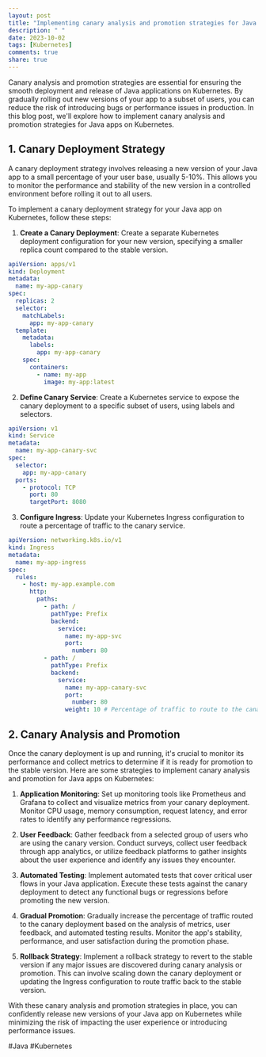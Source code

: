 ```yaml
---
layout: post
title: "Implementing canary analysis and promotion strategies for Java apps on Kubernetes"
description: " "
date: 2023-10-02
tags: [Kubernetes]
comments: true
share: true
---
```


Canary analysis and promotion strategies are essential for ensuring the smooth deployment and release of Java applications on Kubernetes. By gradually rolling out new versions of your app to a subset of users, you can reduce the risk of introducing bugs or performance issues in production. In this blog post, we'll explore how to implement canary analysis and promotion strategies for Java apps on Kubernetes.

## 1. Canary Deployment Strategy

A canary deployment strategy involves releasing a new version of your Java app to a small percentage of your user base, usually 5-10%. This allows you to monitor the performance and stability of the new version in a controlled environment before rolling it out to all users.

To implement a canary deployment strategy for your Java app on Kubernetes, follow these steps:

1. **Create a Canary Deployment**: Create a separate Kubernetes deployment configuration for your new version, specifying a smaller replica count compared to the stable version.
```yaml
apiVersion: apps/v1
kind: Deployment
metadata:
  name: my-app-canary
spec:
  replicas: 2
  selector:
    matchLabels:
      app: my-app-canary
  template:
    metadata:
      labels:
        app: my-app-canary
    spec:
      containers:
        - name: my-app
          image: my-app:latest
```
2. **Define Canary Service**: Create a Kubernetes service to expose the canary deployment to a specific subset of users, using labels and selectors.
```yaml
apiVersion: v1
kind: Service
metadata:
  name: my-app-canary-svc
spec:
  selector:
    app: my-app-canary
  ports:
    - protocol: TCP
      port: 80
      targetPort: 8080
```
3. **Configure Ingress**: Update your Kubernetes Ingress configuration to route a percentage of traffic to the canary service.
```yaml
apiVersion: networking.k8s.io/v1
kind: Ingress
metadata:
  name: my-app-ingress
spec:
  rules:
    - host: my-app.example.com
      http:
        paths:
          - path: /
            pathType: Prefix
            backend:
              service:
                name: my-app-svc
                port:
                  number: 80
          - path: /
            pathType: Prefix
            backend:
              service:
                name: my-app-canary-svc
                port:
                  number: 80
                weight: 10 # Percentage of traffic to route to the canary service
```

## 2. Canary Analysis and Promotion

Once the canary deployment is up and running, it's crucial to monitor its performance and collect metrics to determine if it is ready for promotion to the stable version. Here are some strategies to implement canary analysis and promotion for Java apps on Kubernetes:

1. **Application Monitoring**: Set up monitoring tools like Prometheus and Grafana to collect and visualize metrics from your canary deployment. Monitor CPU usage, memory consumption, request latency, and error rates to identify any performance regressions.

2. **User Feedback**: Gather feedback from a selected group of users who are using the canary version. Conduct surveys, collect user feedback through app analytics, or utilize feedback platforms to gather insights about the user experience and identify any issues they encounter.

3. **Automated Testing**: Implement automated tests that cover critical user flows in your Java application. Execute these tests against the canary deployment to detect any functional bugs or regressions before promoting the new version.

4. **Gradual Promotion**: Gradually increase the percentage of traffic routed to the canary deployment based on the analysis of metrics, user feedback, and automated testing results. Monitor the app's stability, performance, and user satisfaction during the promotion phase.

5. **Rollback Strategy**: Implement a rollback strategy to revert to the stable version if any major issues are discovered during canary analysis or promotion. This can involve scaling down the canary deployment or updating the Ingress configuration to route traffic back to the stable version.

With these canary analysis and promotion strategies in place, you can confidently release new versions of your Java app on Kubernetes while minimizing the risk of impacting the user experience or introducing performance issues.

#Java #Kubernetes